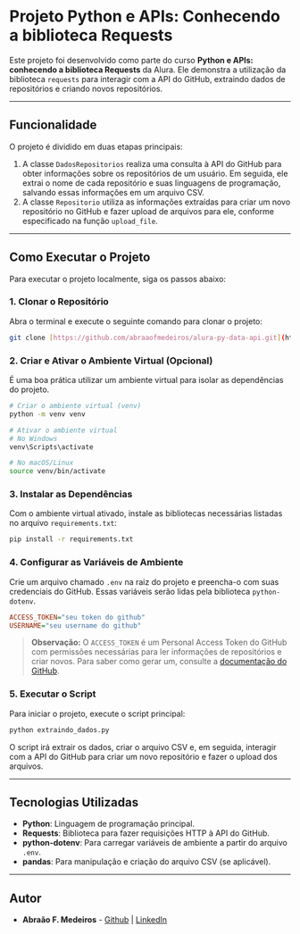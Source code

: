 # Projeto Python e APIs: Conhecendo a biblioteca Requests

Este projeto foi desenvolvido como parte do curso **Python e APIs: conhecendo a biblioteca Requests** da Alura. Ele demonstra a utilização da biblioteca `requests` para interagir com a API do GitHub, extraindo dados de repositórios e criando novos repositórios.

---

## Funcionalidade

O projeto é dividido em duas etapas principais:

1.  A classe `DadosRepositorios` realiza uma consulta à API do GitHub para obter informações sobre os repositórios de um usuário. Em seguida, ele extrai o nome de cada repositório e suas linguagens de programação, salvando essas informações em um arquivo CSV.
2.  A classe `Repositorio` utiliza as informações extraídas para criar um novo repositório no GitHub e fazer upload de arquivos para ele, conforme especificado na função `upload_file`.

---

## Como Executar o Projeto

Para executar o projeto localmente, siga os passos abaixo:

### 1. Clonar o Repositório

Abra o terminal e execute o seguinte comando para clonar o projeto:

```bash
git clone [https://github.com/abraaofmedeiros/alura-py-data-api.git](https://github.com/abraaofmedeiros/alura-py-data-api.git)
````

### 2\. Criar e Ativar o Ambiente Virtual (Opcional)

É uma boa prática utilizar um ambiente virtual para isolar as dependências do projeto.

```bash
# Criar o ambiente virtual (venv)
python -m venv venv

# Ativar o ambiente virtual
# No Windows
venv\Scripts\activate

# No macOS/Linux
source venv/bin/activate
```

### 3\. Instalar as Dependências

Com o ambiente virtual ativado, instale as bibliotecas necessárias listadas no arquivo `requirements.txt`:

```bash
pip install -r requirements.txt
```

### 4\. Configurar as Variáveis de Ambiente

Crie um arquivo chamado `.env` na raiz do projeto e preencha-o com suas credenciais do GitHub. Essas variáveis serão lidas pela biblioteca `python-dotenv`.

```ini
ACCESS_TOKEN="seu token do github"
USERNAME="seu username do github"
```

> **Observação:** O `ACCESS_TOKEN` é um Personal Access Token do GitHub com permissões necessárias para ler informações de repositórios e criar novos. Para saber como gerar um, consulte a [documentação do GitHub](https://www.google.com/search?q=https://docs.github.com/pt/authentication/keeping-your-account-and-data-secure/creating-a-personal-access-token).

### 5\. Executar o Script

Para iniciar o projeto, execute o script principal:

```bash
python extraindo_dados.py
```

O script irá extrair os dados, criar o arquivo CSV e, em seguida, interagir com a API do GitHub para criar um novo repositório e fazer o upload dos arquivos.

-----

## Tecnologias Utilizadas

  * **Python**: Linguagem de programação principal.
  * **Requests**: Biblioteca para fazer requisições HTTP à API do GitHub.
  * **python-dotenv**: Para carregar variáveis de ambiente a partir do arquivo `.env`.
  * **pandas**: Para manipulação e criação do arquivo CSV (se aplicável).

-----

## Autor

  * **Abraão F. Medeiros** - [Github](https://www.google.com/search?q=https://github.com/abraaofmedeiros) | [LinkedIn](https://www.google.com/search?q=https://www.linkedin.com/in/abraao-f-medeiros/)

<!-- end list -->

```
```
